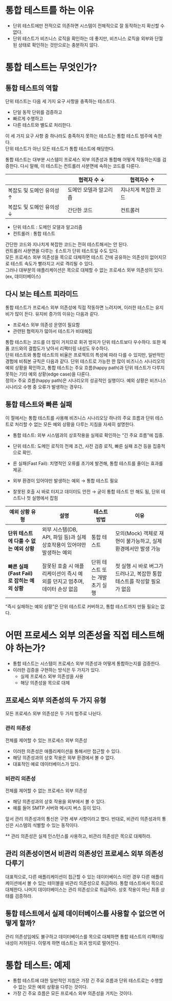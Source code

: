 # 통합 테스트를 하는 이유

- 단위 테스트에만 전적으로 의존하면 시스템이 전체적으로 잘 동작하는지 확신할 수 없다.
- 단위 테스트가 비즈니스 로직을 확인하는 데 좋지만, 비즈니스 로직을 외부와 단절된 상태로 확인하는 것만으로는 충분하지 않다.

# 통합 테스트는 무엇인가?

## 통합 테스트의 역할

단위 테스트는 다음 세 가지 요구 사항을 충족하는 테스트다.

- 단일 동작 단위를 검증하고
- 빠르게 수행하고
- 다른 테스트와 별도로 처리한다.

이 세 가지 요구 사항 중 하나라도 충족하지 못하는 테스트는 통합 테스트 범주에 속한다.  
단위 테스트가 아닌 모든 테스트가 통합 테스트에 해당한다.

통합 테스트는 대부분 시스템이 프로세스 외부 의존성과 통합해 어떻게 작동하는지를 검증한다. 다시 말해, 이 테스트는 컨트롤러 사분면에 속하는 코드를 다룬다.

|                 | 협력자 수 ↓      | 협력자수 ↑      |
|-----------------|--------------|-------------|
| 복잡도 및 도메인 유의성 ↑ | 도메인 모델과 알고리즘 | 지나치게 복잡한 코드 |
| 복잡도 및 도메인 유의성 ↓ | 간단한 코드       | 컨트롤러        |

- 단위 테스트 : 도메인 모델과 알고리즘
- 컨트롤러 : 통합 테스트

간단한 코드와 지나치게 복잡한 코드는 전혀 테스트해서는 안 된다.  
컨트롤러 사분면을 다루는 ㅔ스트가 단위 테스트일 수도 있다.  
모든 프로세스 외부 의존성을 목으로 대체하면 테스트 간에 공유하는 의존성이 없어지므로 테스트 속도가 빨라지고 서로 격리될 수 있다.  
그러나 대부분의 애플리케이션은 목으로 대체할 수 없는 프로세스 외부 의존성이 있다. (ex, 데이터베이스)

## 다시 보는 테스트 피라미드

통합 테스트가 프로세스 외부 의존성에 직접 작동하면 느려지며, 이러한 테스트는 유지비가 많이 든다. 유지비 증가의 이유는 다음과 같다.

- 프로세스 외부 의존성 운영이 필요함
- 관련된 협력자가 많아서 테스트가 비대해짐

통합 테스트는 코드를 더 많이 거치므로 회귀 방지가 단위 테스트보다 우수하다. 또한 제품 코드와의 결합도가 낮아서 리팩터링 내성도 우수하다.  
단위 테스트와 통합 테스트의 비율은 프로젝트의 특성에 따라 다를 수 있지만, 일반적인 경험에 비춰본 규칙은 다음과 같다. 단위 테스트로 가능한 한 많이 비즈니스 시나리오의 예외 상황을 확인하고, 통합 테스트는 주요 흐름(happy path)과 단위 테스트가 다루지 못하는 기타 예외 상황(edge case)을 다룬다.  
정의> 주요 흐름(happy path)은 시나리오의 성공적인 실행이다. 예외 상황은 비즈니스 시나리오 수행 중 오류가 발생하는 경우다.

## 통합 테스트와 빠른 실패

이 절에서는 통합 테스트를 사용해 비즈니스 시나리오당 하나의 주요 흐름과 단위 테스트로 처리할 수 없는 모든 예외 상황을 다루는 지침을 자세히 설명한다.

- 통합 테스트: 외부 시스템과의 상호작용을 실제로 확인하는 “긴 주요 흐름”에 집중.
- 단위 테스트: 도메인 로직의 전제 조건, 사전 검증 로직, 빠른 실패 조건 등을 집중적으로 확인.
- 른 실패(Fast Fail): 치명적인 오류를 초기에 발견해, 통합 테스트를 줄이는 효과를 제공.

- 외부 환경이 있어야만 발생하는 예외 → 통합 테스트 필요
- 잘못된 호출 시 바로 터지고 데이터도 안전 → 굳이 통합 테스트 안 해도 됨, 단위 테스트나 첫 실행에서 잡힘

| 예외 상황 유형                        | 설명                                           | 테스트 방법             | 이유                                         |
|---------------------------------|----------------------------------------------|--------------------|--------------------------------------------|
| **단위 테스트에 다룰 수 없는 예외 상황**       | 외부 시스템(DB, API, 파일 등)과 실제 상호작용이 있어야만 발생하는 예외 | 통합 테스트             | 모의(Mock) 객체로 재현이 불가능하고, 실제 환경에서만 발생 가능     |
| **빠른 실패(Fast Fail)로 잡히는 예외 상황** | 잘못된 호출 시 애플리케이션이 즉시 예외를 던지고 멈추며, 데이터 손상 없음   | 단위 테스트 또는 개발 초기 실행 | 첫 실행 시 바로 버그가 드러나고, 복잡한 통합 테스트를 작성할 필요가 없음 |

“즉시 실패하는 예외 상황”은 단위 테스트로 커버하고, 통합 테스트까지 만들 필요는 없다.

# 어떤 프로세스 외부 의존성을 직접 테스트해야 하는가?

- 통합 테스트는 시스템이 프로세스 외부 의존성과 어떻게 통합하는지를 검증한다.
- 이러한 검증을 구현하는 방식은 두 가지가 있다.
  - 실제 프로세스 외부 의존성을 사용
  - 해당 의존성을 목으로 대체

## 프로세스 외부 의존성의 두 가지 유형

모든 프로세스 외부 의존성은 두 가지 범주로 나뉜다.

### 관리 의존성

전체를 제어할 수 있는 프로세스 외부 의존성

- 이러한 의존성은 애플리케이션을 통해서만 접근할 수 있다.
- 해당 의존성과의 상호 작용은 외부 환경에서 볼 수 없다.
- 대표적인 예로 데이터베이스가 있다.

### 비관리 의존성

전체를 제어할 수 없는 프로세스 외부 의존성

- 해당 의존성과의 상호 작용을 외부에서 볼 수 있다.
- 예를 들어 SMTP 서버와 메시지 버스 등이 있다.

앞서 관리 의존성과의 통신은 구현 세부 사항이라고 했다.
반대로, 비관리 의존성과의 통신은 시스템의 식별할 수 있는 동작이다.

** 관리 의존성은 실제 인스턴스를 사용하고, 비관리 의존성은 목으로 대체하라.

## 관리 의존성이면서 비관리 의존성인 프로세스 외부 의존성 다루기

대표적으로, 다른 애플리케이션이 접근할 수 있는 데이터베이스
이런 경우 다른 애플리케이션에서 볼 수 있는 테이블을 비관리 의존성으로 취급하라.
통합 테스트에서 목으로 대체한다.
나머지 데이터베이스는 관리 의존성으로 취급하라.
상호 작용이 아닌 최종 상태를 검증하라.

## 통합 테스트에서 실제 데이터베이스를 사용할 수 없으면 어떻게 할까?

관리 의존성임에도 불구하고 데이터베이스를 목으로 대체하면 통합 테스트의 리팩터링 내성이 저하된다.
이렇게 하면 테스트는 회귀 방지로 떨어진다.

# 통합 테스트: 예제

- 통합 테스트에 대한 일반적인 지침은 가장 긴 주요 흐름과 단위 테스트로는 수행할 수 없는 모든 예외 상황을 다루는 것이다.
- 가장 긴 주요 흐름은 모든 프로세스 외부 의존성을 거치는 것이다.

